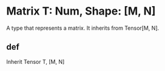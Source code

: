 # Matrix T: Num, Shape: [M, N]

A type that represents a matrix. It inherits from Tensor[M, N].

## def

Inherit Tensor T, [M, N]
